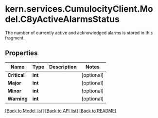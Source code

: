 # kern.services.CumulocityClient.Model.C8yActiveAlarmsStatus
The number of currently active and acknowledged alarms is stored in this fragment.

## Properties

Name | Type | Description | Notes
------------ | ------------- | ------------- | -------------
**Critical** | **int** |  | [optional] 
**Major** | **int** |  | [optional] 
**Minor** | **int** |  | [optional] 
**Warning** | **int** |  | [optional] 

[[Back to Model list]](../README.md#documentation-for-models) [[Back to API list]](../README.md#documentation-for-api-endpoints) [[Back to README]](../README.md)

